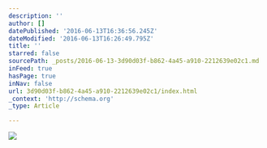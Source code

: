 ```yaml
---
description: ''
author: []
datePublished: '2016-06-13T16:36:56.245Z'
dateModified: '2016-06-13T16:26:49.795Z'
title: ''
starred: false
sourcePath: _posts/2016-06-13-3d90d03f-b862-4a45-a910-2212639e02c1.md
inFeed: true
hasPage: true
inNav: false
url: 3d90d03f-b862-4a45-a910-2212639e02c1/index.html
_context: 'http://schema.org'
_type: Article

---
```

![](https://the-grid-user-content.s3-us-west-2.amazonaws.com/9f7d4aa1-2d2e-435f-b006-50d917097cda.jpg)